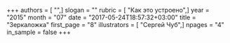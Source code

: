 +++
authors = [ "",]
slogan = ""
rubric = [ "Как это устроено",]
year = "2015"
month = "07"
date = "2017-05-24T18:57:32+03:00"
title = "Зеркаложка"
first_page = "8"
illustrators = [ "Сергей Чуб",]
npages = "4"
in_sample = false
+++
